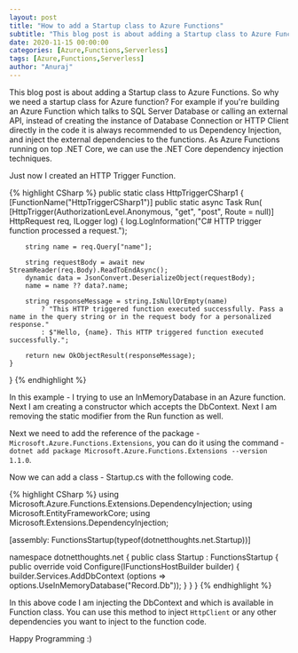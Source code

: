 ```yaml
---
layout: post
title: "How to add a Startup class to Azure Functions"
subtitle: "This blog post is about adding a Startup class to Azure Functions."
date: 2020-11-15 00:00:00
categories: [Azure,Functions,Serverless]
tags: [Azure,Functions,Serverless]
author: "Anuraj"
---
```

This blog post is about adding a Startup class to Azure Functions. So why we need a startup class for Azure function? For example if you're building an Azure Function which talks to SQL Server Database or calling an external API, instead of creating the instance of Database Connection or HTTP Client directly in the code it is always recommended to us Dependency Injection, and inject the external dependencies to the functions. As Azure Functions running on top .NET Core, we can use the .NET Core dependency injection techniques.

Just now I created an HTTP Trigger Function.

{% highlight CSharp %}
public static class HttpTriggerCSharp1
{
    [FunctionName("HttpTriggerCSharp1")]
    public static async Task<IActionResult> Run(
        [HttpTrigger(AuthorizationLevel.Anonymous, "get", "post", Route = null)] HttpRequest req,
        ILogger log)
    {
        log.LogInformation("C# HTTP trigger function processed a request.");

        string name = req.Query["name"];

        string requestBody = await new StreamReader(req.Body).ReadToEndAsync();
        dynamic data = JsonConvert.DeserializeObject(requestBody);
        name = name ?? data?.name;

        string responseMessage = string.IsNullOrEmpty(name)
            ? "This HTTP triggered function executed successfully. Pass a name in the query string or in the request body for a personalized response."
            : $"Hello, {name}. This HTTP triggered function executed successfully.";

        return new OkObjectResult(responseMessage);
    }
}
{% endhighlight %}

In this example - I trying to use an InMemoryDatabase in an Azure function. Next I am creating a constructor which accepts the DbContext. Next I am removing the static modifier from the Run function as well.

Next we need to add the reference of the package - `Microsoft.Azure.Functions.Extensions`, you can do it using the command - `dotnet add package Microsoft.Azure.Functions.Extensions --version 1.1.0`.

Now we can add a class - Startup.cs with the following code.

{% highlight CSharp %}
using Microsoft.Azure.Functions.Extensions.DependencyInjection;
using Microsoft.EntityFrameworkCore;
using Microsoft.Extensions.DependencyInjection;

[assembly: FunctionsStartup(typeof(dotnetthoughts.net.Startup))]

namespace dotnetthoughts.net
{
    public class Startup : FunctionsStartup
    {
        public override void Configure(IFunctionsHostBuilder builder)
        {
            builder.Services.AddDbContext<DemoDbContext>
                (options => options.UseInMemoryDatabase("Record.Db"));
        }
    }
}
{% endhighlight %}

In this above code I am injecting the DbContext and which is available in Function class. You can use this method to inject `HttpClient` or any other dependencies you want to inject to the function code.

Happy Programming :)